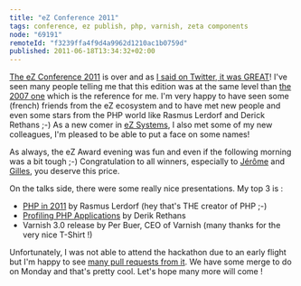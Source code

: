 ```yaml
---
title: "eZ Conference 2011"
tags: conference, ez publish, php, varnish, zeta components
node: "69191"
remoteId: "f3239ffa4f9d4a9962d1210ac1b0759d"
published: 2011-06-18T13:34:32+02:00
---
```


[The eZ Conference 2011](http://london2011.ez.no/) is over and as [I said on Twitter, it was GREAT](http://twitter.com/#!/dpobel/status/82033631715012608)! I've seen many people telling me that this edition was at the same level than [the 2007 one](/post/ez-conference-2007) which is the reference for me. I'm very happy to have seen some (french) friends from the eZ ecosystem and to have met new people and even some stars from the PHP world like Rasmus Lerdorf and Derick Rethans ;-) As a new comer in [eZ Systems](http://ez.no), I also met some of my new colleagues, I'm pleased to be able to put a face on some names!


As always, the eZ Award evening was fun and even if the following morning was a bit tough ;-) Congratulation to all winners, especially to [Jérôme](http://www.lolart.net/) and [Gilles](http://gandbox.fr/), you deserve this price.


On the talks side, there were some really nice presentations. My top 3 is :

* [PHP in 2011](http://talks.php.net/show/ezkey2011) by Rasmus Lerdorf (hey that's THE creator of PHP ;-)
* [Profiling PHP Applications](http://derickrethans.nl/talks/profiling-ezc11.pdf) by Derik Rethans
* Varnish 3.0 release by Per Buer, CEO of Varnish (many thanks for the very nice T-Shirt !)


Unfortunately, I was not able to attend the hackathon due to an early flight but I'm happy to see [many pull requests from it](https://github.com/ezsystems/ezpublish-legacy/pulls). We have some merge to do on Monday and that's pretty cool. Let's hope many more will come !

